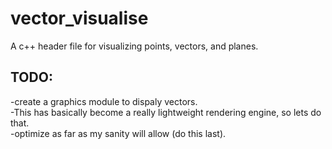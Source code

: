 # vector_visualise
A c++ header file for visualizing points, vectors, and planes.   

## TODO:
-create a graphics module to dispaly vectors.  
-This has basically become a really lightweight rendering engine, so lets do that.  
-optimize as far as my sanity will allow (do this last).  
